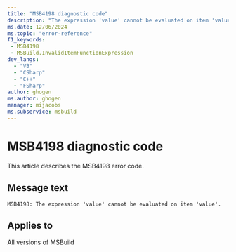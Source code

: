 ```yaml
---
title: "MSB4198 diagnostic code"
description: "The expression 'value' cannot be evaluated on item 'value'."
ms.date: 12/06/2024
ms.topic: "error-reference"
f1_keywords:
 - MSB4198
 - MSBuild.InvalidItemFunctionExpression
dev_langs:
  - "VB"
  - "CSharp"
  - "C++"
  - "FSharp"
author: ghogen
ms.author: ghogen
manager: mijacobs
ms.subservice: msbuild
---
```


# MSB4198 diagnostic code

<!-- :::ErrorDefinitionDescription::: -->
<!-- :::editable-content name="introDescription"::: -->
This article describes the MSB4198 error code.
<!-- :::editable-content-end::: -->

## Message text

`MSB4198: The expression 'value' cannot be evaluated on item 'value'.`

<!-- :::editable-content name="postOutputDescription"::: -->
<!--
{StrBegin="MSB4198: "}
      Double quotes as the expression will typically have single quotes in it.
      UE: This message is shown when the user attempts to provide an expression like "@(SomeItem->DirectoryName())"
      LOCALIZATION: "{0}" is the expression that was bad, "{1}" is the item or file that was being worked on. "{2}" is a message from an FX exception that describes why the expression is bad.
-->
<!-- :::editable-content-end::: -->
<!-- :::ErrorDefinitionDescription-end::: -->

## Applies to

All versions of MSBuild
